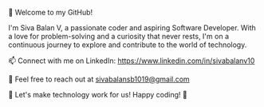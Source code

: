 
👋 Welcome to my GitHub!

I'm Siva Balan V, a passionate coder and aspiring Software Developer. With a love for problem-solving and a curiosity that never rests, I'm on a continuous journey to explore and contribute to the world of technology.

📫 Connect with me on LinkedIn: https://www.linkedin.com/in/sivabalanv10

📧 Feel free to reach out at sivabalansb1019@gmail.com

🌟 Let's make technology work for us! Happy coding! 🌟
